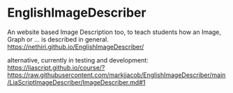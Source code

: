 # EnglishImageDescriber
An website based Image Description too, to teach students how an Image, Graph or ... is described in general.
https://nethiri.github.io/EnglishImageDescriber/

alternative, currently in testing and development:
https://liascript.github.io/course/?https://raw.githubusercontent.com/markjjacob/EnglishImageDescriber/main/LiaScriptImageDescriber/ImageDescriber.md#1
